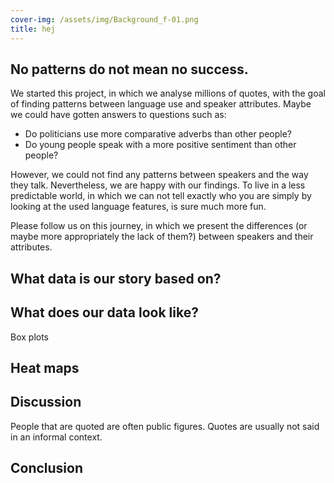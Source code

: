 ```yaml
---
cover-img: /assets/img/Background_f-01.png
title: hej
---
```

## No patterns do not mean no success.
We started this project, in which we analyse millions of quotes, with the goal of finding patterns between language use and speaker attributes. Maybe we could have gotten answers to questions such as:

* Do politicians use more comparative adverbs than other people?
* Do young people speak with a more positive sentiment than other people?

However, we could not find any patterns between speakers and the way they talk. Nevertheless, we are happy with our findings. To live in a less predictable world,
in which we can not tell exactly who you are simply by looking at the used language features, is sure much more fun.

Please follow us on this journey, in which we present the differences (or maybe more appropriately the lack of them?) between speakers and their attributes.

## What data is our story based on?


## What does our data look like?
Box plots 

## Heat maps 

## 

## Discussion
People that are quoted are often public figures.
Quotes are usually not said in an informal context.


## Conclusion
